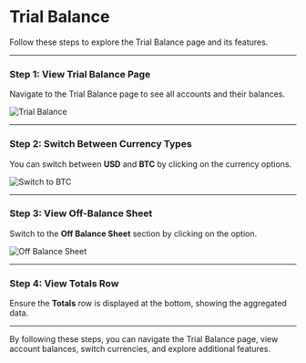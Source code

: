 # Trial Balance

Follow these steps to explore the Trial Balance page and its features.

---

### Step 1: View Trial Balance Page
Navigate to the Trial Balance page to see all accounts and their balances.

![Trial Balance](./screenshots/trial-balance.cy.ts/trial-balance.png)

---

### Step 2: Switch Between Currency Types
You can switch between **USD** and **BTC** by clicking on the currency options.

![Switch to BTC](./screenshots/trial-balance.cy.ts/trial-balance-btc-currency.png)

---

### Step 3: View Off-Balance Sheet
Switch to the **Off Balance Sheet** section by clicking on the option.

![Off Balance Sheet](./screenshots/trial-balance.cy.ts/off-balance-sheet.png)

---

### Step 4: View Totals Row
Ensure the **Totals** row is displayed at the bottom, showing the aggregated data.

---

By following these steps, you can navigate the Trial Balance page, view account balances, switch currencies, and explore additional features.

